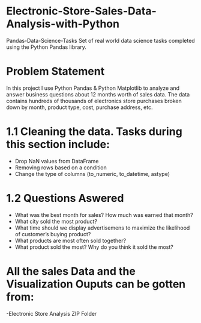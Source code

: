 # Electronic-Store-Sales-Data-Analysis-with-Python
Pandas-Data-Science-Tasks Set of real world data science tasks completed using the Python Pandas library.
# Problem Statement
In this project I use Python Pandas & Python Matplotlib to analyze and answer business questions about 12 months worth of sales data. The data contains hundreds of thousands of electronics store purchases broken down by month, product type, cost, purchase address, etc. 

# 1.1 Cleaning the data. Tasks during this section include:
- Drop NaN values from DataFrame
- Removing rows based on a condition
- Change the type of columns (to_numeric, to_datetime, astype)

# 1.2 Questions Aswered
- What was the best month for sales? How much was earned that month?
- What city sold the most product?
- What time should we display advertisemens to maximize the likelihood of customer’s buying product?
- What products are most often sold together?
- What product sold the most? Why do you think it sold the most?
# All the sales Data and the Visualization Ouputs can be gotten from:
-Electronic Store Analysis ZIP Folder
